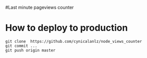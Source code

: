 #Last minute pageviews counter

# How to deploy to production
```
git clone  https://github.com/cynicalanlz/node_views_counter
git commit ...
git push origin master
```

#